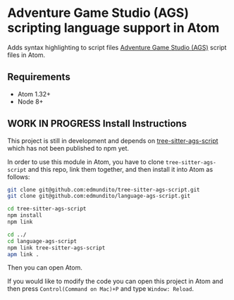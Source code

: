 # Adventure Game Studio (AGS) scripting language support in Atom

Adds syntax highlighting to script files [Adventure Game Studio (AGS)](http://adventuregamestudio.co.uk) script files in Atom.

## Requirements

- Atom 1.32+
- Node 8+

## WORK IN PROGRESS Install Instructions

This project is still in development and depends on [tree-sitter-ags-script](https://github.com/edmundito/tree-sitter-ags-script) which 
has not been published to npm yet.

In order to use this module in Atom, you have to
clone `tree-sitter-ags-script` and this repo, link them together, and then install it into Atom as follows:

```sh
git clone git@github.com:edmundito/tree-sitter-ags-script.git
git clone git@github.com:edmundito/language-ags-script.git

cd tree-sitter-ags-script
npm install
npm link

cd ../
cd language-ags-script
npm link tree-sitter-ags-script
apm link .
```

Then you can open Atom.

If you would like to modify the code you can open this project in Atom and
then press `Control(Command on Mac)+P` and type `Window: Reload`.